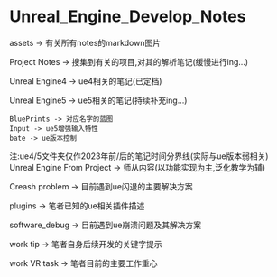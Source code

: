 # Unreal_Engine_Develop_Notes

assets -> 有关所有notes的markdown图片

Project Notes -> 搜集到有关的项目,对其的解析笔记(缓慢进行ing...)

Unreal Engine4 -> ue4相关的笔记(已定档)

Unreal Engine5 -> ue5相关的笔记(持续补充ing...)

    BluePrints -> 对应名字的蓝图
    Input -> ue5增强输入特性
    bate -> ue版本控制
注:ue4/5文件夹仅作2023年前/后的笔记时间分界线(实际与ue版本弱相关)
Unreal Engine From Project -> 师从内容(以功能实现为主,泛化教学为辅)

Creash problem -> 目前遇到ue闪退的主要解决方案

plugins -> 笔者已知的ue相关插件描述

software_debug -> 目前遇到ue崩溃问题及其解决方案

work tip -> 笔者自身后续开发的关键字提示

work VR task -> 笔者目前的主要工作重心